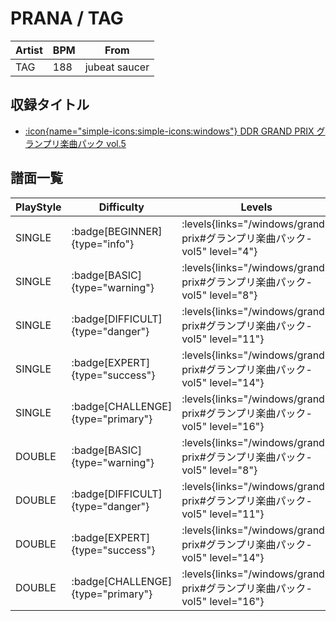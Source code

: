 # PRANA / TAG

|Artist|BPM|From|
|------|---|----|
|TAG|188|jubeat saucer|

## 収録タイトル

- [:icon{name="simple-icons:simple-icons:windows"} DDR GRAND PRIX グランプリ楽曲パック vol.5](/windows/grand-prix#グランプリ楽曲パック-vol5)

## 譜面一覧

|PlayStyle|Difficulty|Levels|Notes|Movie|
|---------|----------|------|-----|-----|
|SINGLE| :badge[BEGINNER]{type="info"}| :levels{links="/windows/grand-prix#グランプリ楽曲パック-vol5" level="4"}|153/8||
|SINGLE| :badge[BASIC]{type="warning"}| :levels{links="/windows/grand-prix#グランプリ楽曲パック-vol5" level="8"}|269/13||
|SINGLE| :badge[DIFFICULT]{type="danger"}| :levels{links="/windows/grand-prix#グランプリ楽曲パック-vol5" level="11"}|369/8||
|SINGLE| :badge[EXPERT]{type="success"}| :levels{links="/windows/grand-prix#グランプリ楽曲パック-vol5" level="14"}|481/4||
|SINGLE| :badge[CHALLENGE]{type="primary"}| :levels{links="/windows/grand-prix#グランプリ楽曲パック-vol5" level="16"}|582/7||
|DOUBLE| :badge[BASIC]{type="warning"}| :levels{links="/windows/grand-prix#グランプリ楽曲パック-vol5" level="8"}|268/7||
|DOUBLE| :badge[DIFFICULT]{type="danger"}| :levels{links="/windows/grand-prix#グランプリ楽曲パック-vol5" level="11"}|369/12||
|DOUBLE| :badge[EXPERT]{type="success"}| :levels{links="/windows/grand-prix#グランプリ楽曲パック-vol5" level="14"}|482/4||
|DOUBLE| :badge[CHALLENGE]{type="primary"}| :levels{links="/windows/grand-prix#グランプリ楽曲パック-vol5" level="16"}|580/2||
